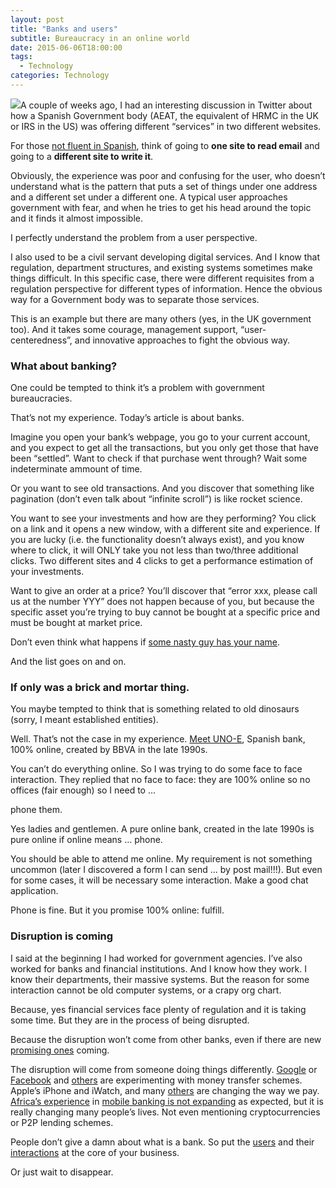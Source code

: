 ```yaml
---
layout: post
title: "Banks and users"
subtitle: Bureaucracy in an online world
date: 2015-06-06T18:00:00
tags:
  - Technology
categories: Technology
---
```


![](/img/1*VR7QZ_ks_U3L7T0aKxowPA.jpeg)A couple of weeks ago, I had an interesting discussion in Twitter about how a Spanish Government body (AEAT, the equivalent of HRMC in the UK or IRS in the US) was offering different “services” in two different websites.

For those [not fluent in Spanish](https://twitter.com/raquelponcela/status/590257368224661504), think of going to **one site to read email** and going to a **different site to write it**.

Obviously, the experience was poor and confusing for the user, who doesn’t understand what is the pattern that puts a set of things under one address and a different set under a different one. A typical user approaches government with fear, and when he tries to get his head around the topic and it finds it almost impossible.

I perfectly understand the problem from a user perspective.

I also used to be a civil servant developing digital services. And I know that regulation, department structures, and existing systems sometimes make things difficult. In this specific case, there were different requisites from a regulation perspective for different types of information. Hence the obvious way for a Government body was to separate those services.

This is an example but there are many others (yes, in the UK government too). And it takes some courage, management support, “user-centeredness”, and innovative approaches to fight the obvious way.

### What about banking?

One could be tempted to think it’s a problem with government bureaucracies.

That’s not my experience. Today’s article is about banks.

Imagine you open your bank’s webpage, you go to your current account, and you expect to get all the transactions, but you only get those that have been “settled”. Want to check if that purchase went through? Wait some indeterminate ammount of time.

Or you want to see old transactions. And you discover that something like pagination (don’t even talk about “infinite scroll”) is like rocket science.

You want to see your investments and how are they performing? You click on a link and it opens a new window, with a different site and experience. If you are lucky (i.e. the functionality doesn’t always exist), and you know where to click, it will ONLY take you not less than two/three additional clicks. Two different sites and 4 clicks to get a performance estimation of your investments.

Want to give an order at a price? You’ll discover that “error xxx, please call us at the number YYY” does not happen because of you, but because the specific asset you’re trying to buy cannot be bought at a specific price and must be bought at market price.

Don’t even think what happens if [some nasty guy has your name](http://www.bbc.co.uk/news/business-18540832).

And the list goes on and on.

### If only was a brick and mortar thing.

You maybe tempted to think that is something related to old dinosaurs (sorry, I meant established entities).

Well. That’s not the case in my experience. [Meet UNO-E](https://twitter.com/gonfva/status/601313922679996416), Spanish bank, 100% online, created by BBVA in the late 1990s.

You can’t do everything online. So I was trying to do some face to face interaction. They replied that no face to face: they are 100% online so no offices (fair enough) so I need to …

phone them.

Yes ladies and gentlemen. A pure online bank, created in the late 1990s is pure online if online means … phone.

You should be able to attend me online. My requirement is not something uncommon (later I discovered a form I can send … by post mail!!!). But even for some cases, it will be necessary some interaction. Make a good chat application.

Phone is fine. But it you promise 100% online: fulfill.

### Disruption is coming

I said at the beginning I had worked for government agencies. I’ve also worked for banks and financial institutions. And I know how they work. I know their departments, their massive systems. But the reason for some interaction cannot be old computer systems, or a crapy org chart.

Because, yes financial services face plenty of regulation and it is taking some time. But they are in the process of being disrupted.

Because the disruption won’t come from other banks, even if there are new [promising ones](https://www.atombank.co.uk/) coming.

The disruption will come from someone doing things differently. [Google](https://www.google.co.uk/wallet/send-money/) or [Facebook](http://www.wired.com/2015/03/can-now-send-money-facebook-whats/) and [others](https://transferwise.com/) are experimenting with money transfer schemes. Apple’s iPhone and iWatch, and many [others](http://www.barclaycard.com/how-we-work/innovations/bpayband.html) are changing the way we pay. [Africa’s experience](http://news.bbc.co.uk/1/hi/8194241.stm) in [mobile banking is not expanding](http://www.ft.com/cms/s/0/0846ab76-8c8d-11e2-8ee0-00144feabdc0.html) as expected, but it is really changing many people’s lives. Not even mentioning cryptocurrencies or P2P lending schemes.

People don’t give a damn about what is a bank. So put the [users](http://dealbook.nytimes.com/2014/02/20/bbva-buys-banking-start-up-simple-for-117-million/) and their [interactions](http://www.finextra.com/news/fullstory.aspx?newsitemid=27231) at the core of your business.

Or just wait to disappear.
